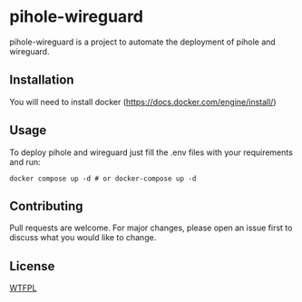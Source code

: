 # pihole-wireguard

pihole-wireguard is a project to automate the deployment of pihole and wireguard.

## Installation

You will need to install docker (https://docs.docker.com/engine/install/)

## Usage

To deploy pihole and wireguard just fill the .env files with your requirements and run:
```
docker compose up -d # or docker-compose up -d
```

## Contributing

Pull requests are welcome. For major changes, please open an issue first
to discuss what you would like to change.

## License

[WTFPL](https://choosealicense.com/licenses/wtfpl/)
